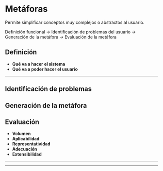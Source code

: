 

# Metáforas
Permite simplificar conceptos muy complejos o abstractos al usuario.

Definición funcional → Identificación de problemas del usuario → Generación de la metáfora → Evaluación de la metáfora


## Definición

* **Qué va a hacer el sistema**
* **Qué va a poder hacer el usuario**

****

## Identificación de problemas



## Generación de la metáfora



## Evaluación

* **Volumen**
* **Aplicabilidad**
* **Representatividad**
* **Adecuación**
* **Extensibilidad**

****
****
